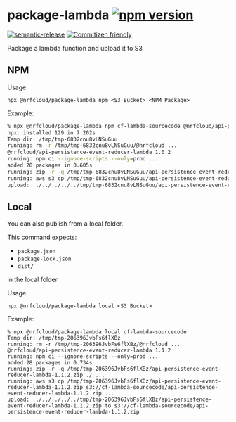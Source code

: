 # package-lambda [![npm version](https://img.shields.io/npm/v/@nrfcloud/package-lambda.svg)](https://www.npmjs.com/package/@nrfcloud/package-lambda)

[![semantic-release](https://img.shields.io/badge/%20%20%F0%9F%93%A6%F0%9F%9A%80-semantic--release-e10079.svg)](https://github.com/semantic-release/semantic-release)
[![Commitizen friendly](https://img.shields.io/badge/commitizen-friendly-brightgreen.svg)](http://commitizen.github.io/cz-cli/)

Package a lambda function and upload it to S3

## NPM

Usage: 

    npx @nrfcloud/package-lambda npm <S3 Bucket> <NPM Package>

Example:

```bash
% npx @nrfcloud/package-lambda npm cf-lambda-sourcecode @nrfcloud/api-persistence-event-reducer-lambda
npx: installed 129 in 7.202s
Temp dir: /tmp/tmp-6832cnu8vLNSuGuu
running: rm -r /tmp/tmp-6832cnu8vLNSuGuu/@nrfcloud ...
@nrfcloud/api-persistence-event-reducer-lambda 1.0.2
running: npm ci --ignore-scripts --only=prod ...
added 28 packages in 0.605s
running: zip -r -q /tmp/tmp-6832cnu8vLNSuGuu/api-persistence-event-reducer-lambda-1.0.2.zip ./ ...
running: aws s3 cp /tmp/tmp-6832cnu8vLNSuGuu/api-persistence-event-reducer-lambda-1.0.2.zip s3://cf-lambda-sourcecode/api-persistence-event-reducer-lambda-1.0.2.zip ...
upload: ../../../../../tmp/tmp-6832cnu8vLNSuGuu/api-persistence-event-reducer-lambda-1.0.2.zip to s3://cf-lambda-sourcecode/api-persistence-event-reducer-lambda-1.0.2.zip
```

## Local

You can also publish from a local folder.

This command expects:

 - `package.json`
 - `package-lock.json`
 - `dist/`
 
in the local folder.

Usage: 

    npx @nrfcloud/package-lambda local <S3 Bucket>

Example:

```
% npx @nrfcloud/package-lambda local cf-lambda-sourcecode
Temp dir: /tmp/tmp-206396JvbFs6flXBz
running: rm -r /tmp/tmp-206396JvbFs6flXBz/@nrfcloud ...
@nrfcloud/api-persistence-event-reducer-lambda 1.1.2
running: npm ci --ignore-scripts --only=prod ...
added 28 packages in 0.734s
running: zip -r -q /tmp/tmp-206396JvbFs6flXBz/api-persistence-event-reducer-lambda-1.1.2.zip ./ ...
running: aws s3 cp /tmp/tmp-206396JvbFs6flXBz/api-persistence-event-reducer-lambda-1.1.2.zip s3://cf-lambda-sourcecode/api-persistence-event-reducer-lambda-1.1.2.zip ...
upload: ../../../../../tmp/tmp-206396JvbFs6flXBz/api-persistence-event-reducer-lambda-1.1.2.zip to s3://cf-lambda-sourcecode/api-persistence-event-reducer-lambda-1.1.2.zip
```
